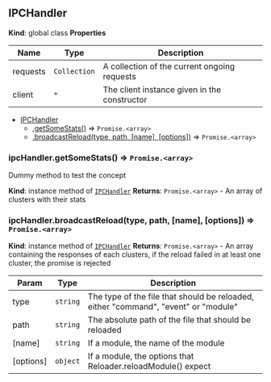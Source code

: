 <a name="IPCHandler"></a>

## IPCHandler
**Kind**: global class
**Properties**

| Name | Type | Description |
| --- | --- | --- |
| requests | <code>Collection</code> | A collection of the current ongoing requests |
| client | <code>\*</code> | The client instance given in the constructor |


* [IPCHandler](#IPCHandler)
    * [.getSomeStats()](#IPCHandler+getSomeStats) ⇒ <code>Promise.&lt;array&gt;</code>
    * [.broadcastReload(type, path, [name], [options])](#IPCHandler+broadcastReload) ⇒ <code>Promise.&lt;array&gt;</code>

<a name="IPCHandler+getSomeStats"></a>

### ipcHandler.getSomeStats() ⇒ <code>Promise.&lt;array&gt;</code>
Dummy method to test the concept

**Kind**: instance method of [<code>IPCHandler</code>](#IPCHandler)
**Returns**: <code>Promise.&lt;array&gt;</code> - An array of clusters with their stats
<a name="IPCHandler+broadcastReload"></a>

### ipcHandler.broadcastReload(type, path, [name], [options]) ⇒ <code>Promise.&lt;array&gt;</code>
**Kind**: instance method of [<code>IPCHandler</code>](#IPCHandler)
**Returns**: <code>Promise.&lt;array&gt;</code> - An array containing the responses of each clusters, if the reload failed in at least one cluster, the promise is rejected

| Param | Type | Description |
| --- | --- | --- |
| type | <code>string</code> | The type of the file that should be reloaded, either "command", "event" or "module" |
| path | <code>string</code> | The absolute path of the file that should be reloaded |
| [name] | <code>string</code> | If a module, the name of the module |
| [options] | <code>object</code> | If a module, the options that Reloader.reloadModule() expect |